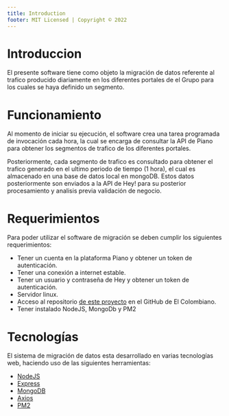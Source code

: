 ```yaml
---
title: Introduction
footer: MIT Licensed | Copyright © 2022
---
```


# Introduccion

El presente software tiene como objeto la migración de datos referente al trafico producido diariamente en los diferentes portales de el Grupo para los cuales se haya definido un segmento.

# Funcionamiento

Al momento de iniciar su ejecución, el software crea una tarea programada de invocación cada hora, la cual se encarga de consultar la API de Piano para obtener los segmentos de trafico de los diferentes portales.

Posteriormente, cada segmento de trafico es consultado para obtener el trafico generado en el ultimo periodo de tiempo (1 hora), el cual es almacenado en una base de datos local en mongoDB. Estos datos posteriormente son enviados a la API de Hey! para su posterior procesamiento y analisis previa validación de negocio.

# Requerimientos

Para poder utilizar el software de migración se deben cumplir los siguientes requerimientos:

- Tener un cuenta en la plataforma Piano y obtener un token de autenticación.
- Tener una conexión a internet estable.
- Tener un usuario y contraseña de Hey y obtener un token de autenticación.
- Servidor linux.
- Acceso al repositorio [de este proyecto](https://github.com/GrupoElColombiano/integracion_hey) en el GitHub de El Colombiano.
- Tener instalado NodeJS, MongoDb y PM2

# Tecnologías

El sistema de migración de datos esta desarrollado en varias tecnologías web, haciendo uso de las siguientes herramientas:

- [NodeJS](https://nodejs.org/es/)
- [Express](https://expressjs.com/es/)
- [MongoDB](https://www.mongodb.com/es)
- [Axios](https://axios-http.com/)
- [PM2](https://pm2.keymetrics.io/)
